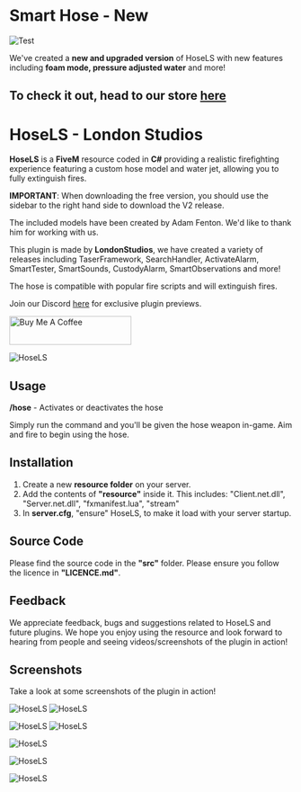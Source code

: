 # Smart Hose - New
![Test](https://i.ibb.co/wsWVG9p/6-D938018-58-A9-4-AFB-A5-F0-8-EDB73-BB2-C64.png)

We've created a **new and upgraded version** of HoseLS with new features including **foam mode, pressure adjusted water** and more!

## To check it out, head to our store [here](https://store.londonstudios.net/github)


# HoseLS - London Studios
**HoseLS** is a **FiveM** resource coded in **C#** providing a realistic firefighting experience featuring a custom hose model and water jet, allowing you to fully extinguish fires.

**IMPORTANT**: When downloading the free version, you should use the sidebar to the right hand side to download the V2 release.


The included models have been created by Adam Fenton. We'd like to thank him for working with us.

This plugin is made by **LondonStudios**, we have created a variety of releases including TaserFramework, SearchHandler, ActivateAlarm, SmartTester, SmartSounds, CustodyAlarm, SmartObservations and more!

The hose is compatible with popular fire scripts and will extinguish fires.

Join our Discord [here](https://discord.gg/AtPt9ND) for exclusive plugin previews.

<a href="https://www.buymeacoffee.com/londonstudios" target="_blank"><img src="https://cdn.buymeacoffee.com/buttons/default-orange.png" alt="Buy Me A Coffee" style="height: 51px !important;width: 217px !important;" ></a>

![HoseLS](https://i.imgur.com/hVOIchW.png)

## Usage
**/hose** - Activates or deactivates the hose

Simply run the command and you'll be given the hose weapon in-game. Aim and fire to begin using the hose.

## Installation
 1.  Create a new **resource folder** on your server.
 2.  Add the contents of **"resource"** inside it. This includes:
"Client.net.dll", "Server.net.dll", "fxmanifest.lua", "stream"
3. In **server.cfg**, "ensure" HoseLS, to make it load with your server startup.
## Source Code
Please find the source code in the **"src"** folder. Please ensure you follow the licence in **"LICENCE.md"**.

## Feedback
We appreciate feedback, bugs and suggestions related to HoseLS and future plugins. We hope you enjoy using the resource and look forward to hearing from people and seeing videos/screenshots of the plugin in action!

## Screenshots
Take a look at some screenshots of the plugin in action!

![HoseLS](https://i.imgur.com/BnNTteJ.png)
![HoseLS](https://i.imgur.com/SZnyEay.png)

![HoseLS](https://i.imgur.com/Mv7ZH9z.png)
![HoseLS](https://i.imgur.com/vh2yBS2.png)

![HoseLS](https://i.imgur.com/Q3tShwP.png)

![HoseLS](https://i.imgur.com/36gTcJB.png)

![HoseLS](https://i.imgur.com/qBDqwid.png)
